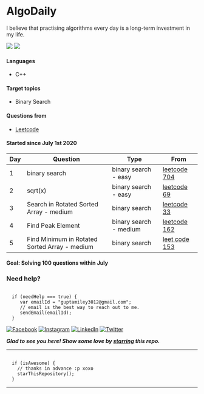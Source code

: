 # AlgoDaily

I believe that practising algorithms every day is a long-term investment in my life.

[![](https://lc.coding.gs/v1/solved/smilegupta.svg?logo=leetcode)](https://leetcode.com/smilegupta/)
[![](https://lc.coding.gs/v1/ranking/smilegupta.svg?logo=leetcode)](https://leetcode.com/smilegupta/)

#### Languages

-   C++
#### Target topics

-   Binary Search

#### Questions from

-   [Leetcode](https://leetcode.com)

#### Started since July 1st 2020

| Day  | Question | Type | From |                                                                                                                                        
| ---- | ---- | ---- | ---- | 
| 1    | binary search | binary search - easy| [leetcode 704](https://leetcode.com/problems/binary-search)|
| 2    | sqrt(x)| binary search - easy| [leetcode 69](https://leetcode.com/problems/sqrtx/)|
| 3    | Search in Rotated Sorted Array - medium| binary search| [leetcode 33](https://leetcode.com/problems/search-in-rotated-sorted-array/)|
| 4    |Find Peak Element| binary search - medium | [leetcode 162](https://leetcode.com/problems/find-peak-element/)|
|5| Find Minimum in Rotated Sorted Array - medium | binary search | [leet code 153](https://leetcode.com/problems/find-minimum-in-rotated-sorted-array/) |




#### Goal: Solving 100 questions within July


### Need help?

```

  if (needHelp === true) {
     var emailId = "guptamiley3012@gmail.com";
     // email is the best way to reach out to me.
     sendEmail(emailId);
  }

```

[![Facebook](https://img.shields.io/static/v1.svg?label=follow&message=@smileguptaaa&color=grey&logo=facebook&style=flat&logoColor=white&colorA=critical)](https://www.facebook.com/smileguptaaa)  [![Instagram](https://img.shields.io/static/v1.svg?label=follow&message=@smileguptaaa&color=grey&logo=instagram&style=flat&logoColor=white&colorA=critical)](https://www.instagram.com/smileguptaaa/) [![LinkedIn](https://img.shields.io/static/v1.svg?label=connect&message=@smilegupta&color=9cf&logo=linkedin&style=flat&logoColor=white&colorA=blue)](https://www.linkedin.com/in/smilegupta/) [![Twitter](https://img.shields.io/static/v1.svg?label=connect&message=@smileguptaaa&color=grey&logo=twitter&style=flat&logoColor=white&colorA=critical)](https://twitter.com/smileguptaaa)

***Glad to see you here! Show some love by [starring](https://github.com/smilegupta/30-days-challenge/) this repo.***

-----

```

  if (isAwesome) {
    // thanks in advance :p xoxo
    starThisRepository();
  }

```

******
